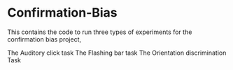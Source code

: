 # Confirmation-Bias
This contains the code to run three types of experiments for the confirmation bias project,

The Auditory click task
The Flashing bar task
The Orientation discrimination Task
